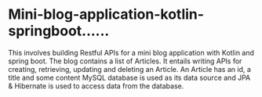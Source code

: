 # Mini-blog-application-kotlin-springboot......
This involves building Restful APIs for a mini blog application with Kotlin and spring boot.
The blog contains a list of Articles. It entails writing APIs for creating, retrieving, updating and deleting an Article.
An Article has an id, a title and some content
MySQL database is used as its data source and JPA & Hibernate is used to access data from the database.
